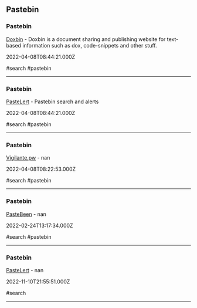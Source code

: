 ## Pastebin

### Pastebin

[Doxbin](https://doxbin.org) - Doxbin is a document sharing and publishing website for text-based information such as dox, code-snippets and other stuff.

2022-04-08T08:44:21.000Z

#search #pastebin

---

### Pastebin

[PasteLert](https://andrewmohawk.com/pasteLert) - Pastebin search and alerts

2022-04-08T08:44:21.000Z

#search #pastebin

---

### Pastebin

[Vigilante.pw](https://vigilante.pw) - nan

2022-04-08T08:22:53.000Z

#search #pastebin

---

### Pastebin

[PasteBeen](https://pastebeen.com) - nan

2022-02-24T13:17:34.000Z

#search #pastebin

---

### Pastebin

[PasteLert](https://www.andrewmohawk.com/2011/09/09/pastelert-facepalm) - nan

2022-11-10T21:55:51.000Z

#search

---
